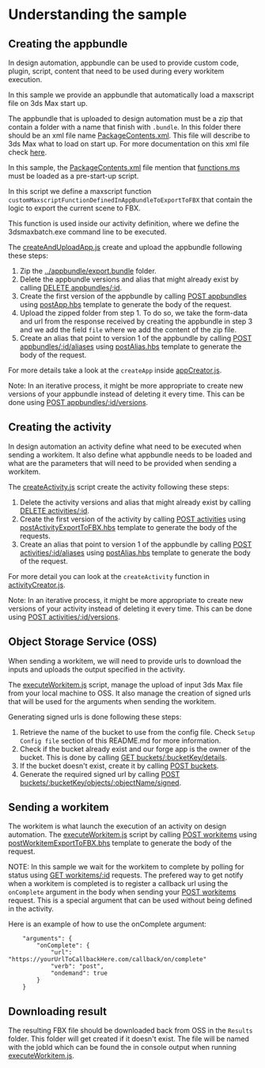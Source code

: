 # Understanding the sample

## Creating the appbundle
In design automation, appbundle can be used to provide custom code, plugin, script, content that need to be used during every workitem execution.

In this sample we provide an appbundle that automatically load a maxscript file on 3ds Max start up. 
 
The appbundle that is uploaded to design automation must be a zip that contain a folder with a name that finish with ```.bundle```.
In this folder there should be an xml file name [PackageContents.xml](../appBundle/export.bundle/PackageContents.xml).  This file will describe to 3ds Max what to load on start up. For more documentation on this xml file check [here](https://help.autodesk.com/view/3DSMAX/2019/ENU/?guid=__developer_writing_plug_ins_packaging_plugins_packagexml_format_html).

In this sample, the [PackageContents.xml](../appBundle/export.bundle/PackageContents.xml) file mention that [functions.ms](../appBundle/export.bundle/Content/functions.ms) must be loaded as a pre-start-up script.

In this script we define a maxscript function ```customMaxscriptFunctionDefinedInAppBundleToExportToFBX``` that contain the logic to export the current scene to FBX.

This function is used inside our activity definition, where we define the 3dsmaxbatch.exe command line to be executed.

The [createAndUploadApp.js](../createAndUploadApp.js) create and upload the appbundle following these steps:
1. Zip the [../appbundle/export.bundle](../appBundle/export.bundle) folder.
2. Delete the appbundle versions and alias that might already exist by calling [DELETE appbundles/:id](https://forge.autodesk.com/en/docs/design-automation/v3/reference/http/appbundles-id-DELETE/).
3. Create the first version of the appbundle by calling [POST appbundles](https://forge.autodesk.com/en/docs/design-automation/v3/reference/http/appbundles-POST/) using [postApp.hbs](../templates/payloads/postApp.hbs) template to generate the body of the request.
4. Upload the zipped folder from step 1.  To do so, we take the form-data and url from the response received by creating the appbundle in step 3 and we add the field ```file``` where we add the content of the zip file.
5. Create an alias that point to version 1 of the appbundle by calling [POST appbundles/:id/aliases](https://forge.autodesk.com/en/docs/design-automation/v3/reference/http/appbundles-id-aliases-POST/) using [postAlias.hbs](../templates/payloads/postAlias.hbs) template to generate the body of the request.

For more details take a look at the ```createApp``` inside [appCreator.js](../lib/appCreator.js).

Note: In an iterative process, it might be more appropriate to create new versions of your appbundle instead of deleting it every time. This can be done using [POST appbundles/:id/versions](https://forge.autodesk.com/en/docs/design-automation/v3/reference/http/appbundles-id-versions-GET/).

## Creating the activity
In design automation an activity define what need to be executed when sending a workitem.  It also define what appbundle needs to be loaded and what are the parameters that will need to be provided when sending a workitem.

The [createActivity.js](../createActivity.js) script create the activity following these steps:
1. Delete the activity versions and alias that might already exist by calling [DELETE activities/:id](https://forge.autodesk.com/en/docs/design-automation/v3/reference/http/activities-id-DELETE/).
2. Create the first version of the activity by calling [POST activities](https://forge.autodesk.com/en/docs/design-automation/v3/reference/http/activities-POST/) using [postActivityExportToFBX.hbs](../templates/payloads/postActivityExportToFBX.hbs) template to generate the body of the requests.
3. Create an alias that point to version 1 of the appbundle by calling [POST activities/:id/aliases](https://forge.autodesk.com/en/docs/design-automation/v3/reference/http/activities-id-aliases-POST/) using [postAlias.hbs](../templates/payloads/postAlias.hbs) template to generate the body of the request.

For more detail you can look at the ```createActivity``` function in [activityCreator.js](../lib/activityCreator.js).

Note: In an iterative process, it might be more appropriate to create new versions of your activity instead of deleting it every time. This can be done using [POST activities/:id/versions](https://forge.autodesk.com/en/docs/design-automation/v3/reference/http/activities-id-versions-POST/).

## Object Storage Service (OSS)
When sending a workitem, we will need to provide urls to download the inputs and uploads the output specified in the activity.

The [executeWorkitem.js](../executeWorkitem.js) script, manage the upload of input 3ds Max file from your local machine to OSS.
It also manage the creation of signed urls that will be used for the arguments when sending the workitem.

Generating signed urls is done following these steps:
1. Retrieve the name of the bucket to use from the config file. Check ```Setup Config file``` section of this README.md for more information.
2. Check if the bucket already exist and our forge app is the owner of the bucket.  This is done by calling [GET buckets/:bucketKey/details](https://forge.autodesk.com/en/docs/data/v2/reference/http/buckets-:bucketKey-details-GET/).
3. If the bucket doesn't exist, create it by calling [POST buckets](https://forge.autodesk.com/en/docs/data/v2/reference/http/buckets-POST/).
4. Generate the required signed url by calling [POST buckets/:bucketKey/objects/:objectName/signed](https://forge.autodesk.com/en/docs/data/v2/reference/http/buckets-:bucketKey-objects-:objectName-signed-POST/).

## Sending a workitem
The workitem is what launch the execution of an activity on design automation. The [executeWorkitem.js](../executeWorkitem.js) script by calling [POST workitems](https://forge.autodesk.com/en/docs/design-automation/v3/reference/http/workitems-POST/) using [postWorkitemExportToFBX.bhs](templates/payloads/postWorkitemExportToFBX.hbs) template to generate the body of the request.

NOTE: In this sample we wait for the workitem to complete by polling for status using [GET workitems/:id](https://forge.autodesk.com/en/docs/design-automation/v3/reference/http/workitems-id-GET/) requests.  The prefered way to get notify when a workitem is completed is to register a callback url using the ```onComplete``` argument in the body when sending your [POST workitems](https://forge.autodesk.com/en/docs/design-automation/v3/reference/http/workitems-POST/) request.
This is a special argument that can be used without being defined in the activity.

Here is an example of how to use the onComplete argument:
```
    "arguments": {
        "onComplete": {
            "url": "https://yourUrlToCallbackHere.com/callback/on/complete"
            "verb": "post",
            "ondemand": true
        }
    }
```
## Downloading result
The resulting FBX file should be downloaded back from OSS in the ```Results``` folder. This folder will get created if it doesn't exist.  The file will be named with the jobId which can be found the in console output when running [executeWorkitem.js](../executeWorkitem.js). 
